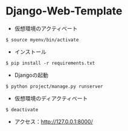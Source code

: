 # Django-Web-Template

* 仮想環境のアクティベート
```
$ source myenv/bin/activate
```

* インストール
```
$ pip install -r requirements.txt
```

* Djangoの起動
```
$ python project/manage.py runserver
```

* 仮想環境のディアクティベート
```
$ deactivate
```

* アクセス：http://127.0.0.1:8000/